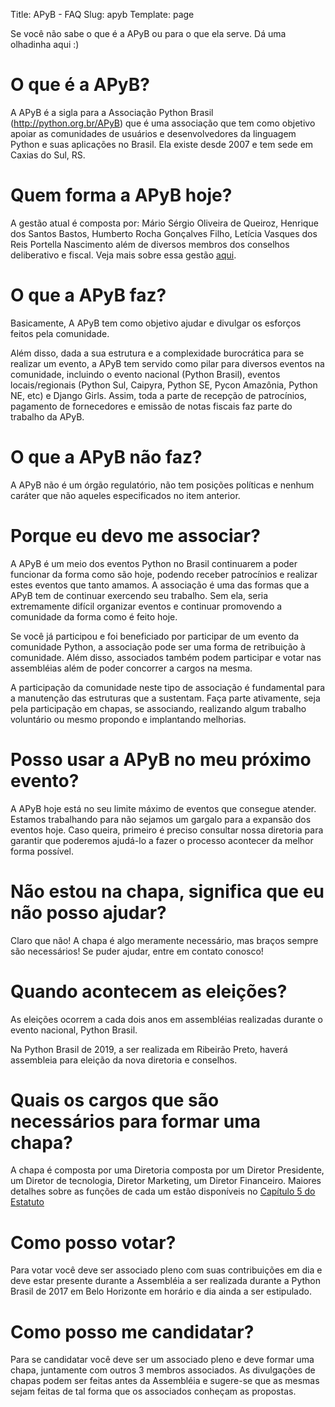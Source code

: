 Title: APyB - FAQ
Slug: apyb
Template: page


Se você não sabe o que é a APyB ou para o que ela serve. Dá uma olhadinha aqui :)

# O que é a APyB?

A APyB é a sigla para a Associação Python Brasil (http://python.org.br/APyB) que é uma associação que tem como objetivo apoiar as comunidades de usuários e desenvolvedores da linguagem Python e suas aplicações no Brasil.
Ela existe desde 2007 e tem sede em Caxias do Sul, RS.

# Quem forma a APyB hoje?

A gestão atual é composta por: Mário Sérgio Oliveira de Queiroz, Henrique dos Santos Bastos, Humberto Rocha Gonçalves Filho, Letícia Vasques dos Reis Portella Nascimento além de diversos membros dos 
conselhos deliberativo e fiscal. Veja mais sobre essa gestão [aqui](http://python.org.br/apyb).

# O que a APyB faz?

Basicamente, A APyB tem como objetivo ajudar e divulgar os esforços feitos pela comunidade.

Além disso, dada a sua estrutura e a complexidade burocrática para se realizar um evento, a APyB tem servido como pilar para diversos eventos na comunidade, incluindo o evento nacional (Python Brasil), eventos locais/regionais (Python Sul, Caipyra, Python SE, Pycon Amazônia, Python NE, etc) e Django Girls. Assim, toda a parte de recepção de patrocínios, pagamento de fornecedores e emissão de notas fiscais faz parte do trabalho da APyB.

# O que a APyB não faz?

A APyB não é um órgão regulatório, não tem posições políticas e nenhum caráter que não aqueles especificados no item anterior.

# Porque eu devo me associar?

A APyB é um meio dos eventos Python no Brasil continuarem a poder funcionar da forma como são hoje, podendo receber patrocínios e realizar estes eventos que tanto amamos. A associação é uma das formas que a APyB tem de continuar exercendo seu trabalho. Sem ela, seria extremamente difícil organizar eventos e continuar promovendo a comunidade da forma como é feito hoje. 

Se você já participou e foi beneficiado por participar de um evento da comunidade Python, a associação pode ser uma forma de retribuição à comunidade. Além disso, associados também podem participar e votar nas assembléias além de poder concorrer a cargos na mesma.

A participação da comunidade neste tipo de associação é fundamental para a manutenção das estruturas que a sustentam. Faça parte ativamente, seja pela participação em chapas, se associando, realizando algum trabalho voluntário ou mesmo propondo e implantando melhorias.

# Posso usar a APyB no meu próximo evento?

A APyB hoje está no seu limite máximo de eventos que consegue atender. Estamos trabalhando para não sejamos um gargalo para a expansão dos eventos hoje.
Caso queira, primeiro é preciso consultar nossa diretoria para garantir que poderemos ajudá-lo a fazer o processo acontecer da melhor forma possível.


# Não estou na chapa, significa que eu não posso ajudar?

Claro que não! A chapa é algo meramente necessário, mas braços sempre são necessários! Se puder ajudar, entre em contato conosco!

# Quando acontecem as eleições?

As eleições ocorrem a cada dois anos em assembléias realizadas durante o evento nacional, Python Brasil. 

Na Python Brasil de 2019, a ser realizada em Ribeirão Preto, haverá assembleia para eleição da nova diretoria e conselhos.

# Quais os cargos que são necessários para formar uma chapa?

A chapa é composta por uma Diretoria composta por um Diretor Presidente, um Diretor de tecnologia, Diretor Marketing, um Diretor Financeiro. Maiores detalhes sobre as funções de cada um estão disponíveis 
no [Capítulo 5 do Estatuto](https://github.com/pythonbrasil/estatuto#cap%C3%ADtulo-v---da-diretoria)

# Como posso votar?

Para votar você deve ser associado pleno com suas contribuições em dia e deve estar presente durante a Assembléia a ser realizada durante a 
Python Brasil de 2017 em Belo Horizonte em horário e dia ainda a ser estipulado.

# Como posso me candidatar?

Para se candidatar você deve ser um associado pleno e deve formar uma chapa, juntamente com outros 3 membros associados. As divulgações de chapas podem ser feitas antes da Assembléia e sugere-se que as mesmas sejam feitas de tal forma que os associados conheçam as propostas.


